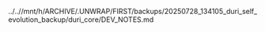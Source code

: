 ../..//mnt/h/ARCHIVE/.UNWRAP/FIRST/backups/20250728_134105_duri_self_evolution_backup/duri_core/DEV_NOTES.md